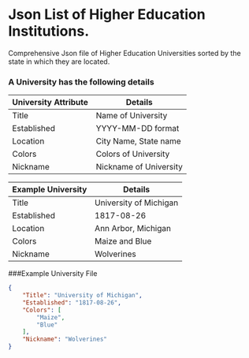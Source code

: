 # Json List of Higher Education Institutions.
Comprehensive Json file of Higher Education Universities sorted by the state in which they are located.

### A University has the following details


University Attribute | Details
---------------------|--------------
Title | Name of University
Established | YYYY-MM-DD format
Location | City Name, State name
Colors | Colors of University
Nickname | Nickname of University


Example University | Details
-------------------| -------
Title | University of Michigan
Established | 1817-08-26
Location | Ann Arbor, Michigan
Colors | Maize and Blue
Nickname | Wolverines

###Example University File

```json 
{
    "Title": "University of Michigan",
    "Established": "1817-08-26",
    "Colors": [
        "Maize", 
        "Blue"
    ],
    "Nickname": "Wolverines"
}

